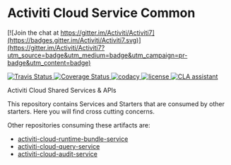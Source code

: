 # Activiti Cloud Service Common
[![Join the chat at https://gitter.im/Activiti/Activiti7](https://badges.gitter.im/Activiti/Activiti7.svg)](https://gitter.im/Activiti/Activiti7?utm_source=badge&utm_medium=badge&utm_campaign=pr-badge&utm_content=badge)

<p>
  <a title='Build Status Travis' href="https://travis-ci.org/Activiti/activiti-cloud-service-common">
    <img src='https://travis-ci.org/Activiti/activiti-cloud-service-common.svg?branch=master'  alt='Travis Status' />
  </a>
  <a href='https://codecov.io/gh/Activiti/activiti-cloud-service-common'>
    <img src='http://img.shields.io/codecov/c/github/Activiti/activiti-cloud-service-common/master.svg?maxAge=86400' alt='Coverage Status' />
  </a>
  
  <a href='https://www.codacy.com/app/Activiti/activiti-cloud-service-common?utm_source=github.com&utm_medium=referral&utm_content=Activiti/activiti-cloud-service-common&utm_campaign=badger'>
      <img src='https://api.codacy.com/project/badge/Grade/5e1e4a116ea94841b9002e1b56521c4f' alt='codacy' />
  </a>
  <a href='https://github.com/Activiti/activiti-cloud-service-common/blob/master/LICENSE.txt'>
       <img src='https://img.shields.io/hexpm/l/plug.svg' alt='license' />
  </a>
  <a href="https://cla-assistant.io/Activiti/activiti-cloud-service-common"><img src="https://cla-assistant.io/readme/badge/Activiti/activiti-cloud-service-common" alt="CLA assistant" /></a>

</p>

Activiti Cloud Shared Services &amp; APIs

This repository contains Services and Starters that are consumed by other starters. Here you will find cross cutting concerns. 

Other repositories consuming these artifacts are:
- [activiti-cloud-runtime-bundle-service](https://github.com/activiti/activiti-cloud-runtime-bundle-service)
- [activiti-cloud-query-service](https://github.com/activiti/activiti-cloud-query-service)
- [activiti-cloud-audit-service](https://github.com/activiti/activiti-cloud-audit-service)
